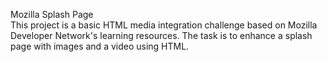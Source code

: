 Mozilla Splash Page                                                                                                                                         
This project is a basic HTML media integration challenge based on Mozilla Developer Network's learning resources. The task is to enhance a splash page with images and a video using HTML.
